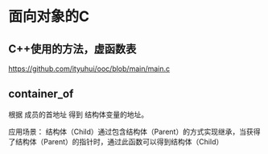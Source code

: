 # 面向对象的C

## C++使用的方法，虚函数表

https://github.com/ityuhui/ooc/blob/main/main.c

## container_of

根据 成员的首地址 得到 结构体变量的地址。

应用场景：
结构体（Child）通过包含结构体（Parent）的方式实现继承，当获得了结构体（Parent）的指针时，通过此函数可以得到结构体（Child）
